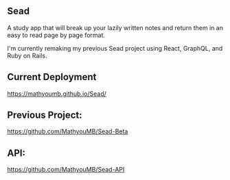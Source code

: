 

## Sead

A study app that will break up your lazily written notes and return them in an easy to read page by page format. 

I'm currently remaking my previous Sead project using React, GraphQL, and Ruby on Rails.

## Current Deployment
https://mathyoumb.github.io/Sead/

## Previous Project:
https://github.com/MathyouMB/Sead-Beta

## API:
https://github.com/MathyouMB/Sead-API
